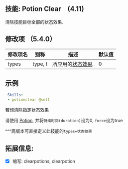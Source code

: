 技能: Potion Clear　(4.11)
--------------------------

清除技能目标全部的状态效果.


修改项 （5.4.0）
----------

| 修改项名 | 别称    | 描述                                                                                                    | 默认值 |
|-----------|------------|----------------------------------------------------------------------------------------------------------------|---------------|
| types  | type, t  | 所应用的[状态效果](/物品/状态效果). | 0  |

示例
--------

```yaml
 Skills:
 - potionclear @self
```

若想清除指定状态效果

请使用 [Potion](/技能/列表/potion), 并将`持续时间(duration)`设为0, `force`设为true

^^^高版本可直接定义此技能的`types=状态效果`

拓展信息:
----------------------

- [x] 缩写: clearpotions, clearpotion

```